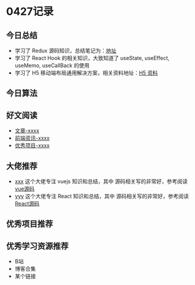 # 0427记录

## 今日总结

- 学习了 Redux 源码知识，总结笔记为：[地址]()
- 学习了 React Hook 的相关知识，大致知道了 useState, useEffect, useMemo, useCallBack 的使用
- 学习了 H5 移动端布局通用解决方案，相关资料地址：[H5 资料]()

## 今日算法

## 好文阅读

- [文章-xxxx]()
- [前端资讯-xxxx]()
- [优秀项目-xxxx]()

## 大佬推荐

- [xxx]() 这个大佬专注 vuejs 知识和总结，其中 源码相关写的非常好，参考阅读 [vue源码]()
- [yyy]() 这个大佬专注 React 知识和总结，其中 源码相关写的非常好，参考阅读 [React源码]()

## 优秀项目推荐

## 优秀学习资源推荐

- B站
- 博客合集
- 某个链接